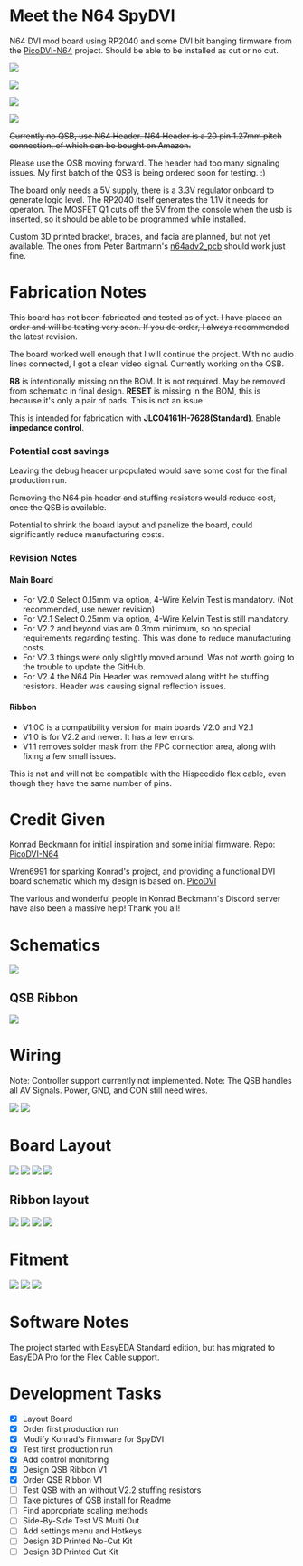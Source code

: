 # Meet the N64 SpyDVI

N64 DVI mod board using RP2040 and some DVI bit banging firmware from the [PicoDVI-N64](https://github.com/kbeckmann/PicoDVI-N64) project. Should be able to be installed as cut or no cut.

![](./Images/Board3D.png)

![](./Images/Board3DNC.png)

![](./Images/Ribbon3DL.png)

![](./Images/Ribbon3DR.png)

~~Currently no QSB, use N64 Header. N64 Header is a 20 pin 1.27mm pitch connection, of which can be bought on Amazon.~~

Please use the QSB moving forward. The header had too many signaling issues. My first batch of the QSB is being ordered soon for testing. :)

The board only needs a 5V supply, there is a 3.3V regulator onboard to generate logic level. The RP2040 itself generates the 1.1V it needs for operaton. The MOSFET Q1 cuts off the 5V from the console when the usb is inserted, so it should be able to be programmed while installed.

Custom 3D printed bracket, braces, and facia are planned, but not yet available. The ones from Peter Bartmann's [n64adv2_pcb](https://github.com/borti4938/n64adv2_pcb) should work just fine.

# Fabrication Notes

~~This board has not been fabricated and tested as of yet. I have placed an order and will be testing very soon. If you do order, I always recommended the latest revision.~~

The board worked well enough that I will continue the project. With no audio lines connected, I got a clean video signal. Currently working on the QSB.

**R8** is intentionally missing on the BOM. It is not required. May be removed from schematic in final design.
**RESET** is missing in the BOM, this is because it's only a pair of pads. This is not an issue.

This is intended for fabrication with **JLC04161H-7628(Standard)**. Enable **impedance control**.

### Potential cost savings

Leaving the debug header unpopulated would save some cost for the final production run.

~~Removing the N64 pin header and stuffing resistors would reduce cost, once the QSB is available.~~

Potential to shrink the board layout and panelize the board, could significantly reduce manufacturing costs.

### Revision Notes

#### Main Board
* For V2.0 Select 0.15mm via option, 4-Wire Kelvin Test is mandatory. (Not recommended, use newer revision)
* For V2.1 Select 0.25mm via option, 4-Wire Kelvin Test is still mandatory.
* For V2.2 and beyond vias are 0.3mm minimum, so no special requirements regarding testing. This was done to reduce manufacturing costs.
* For V2.3 things were only slightly moved around. Was not worth going to the trouble to update the GitHub.
* For V2.4 the N64 Pin Header was removed along witht he stuffing resistors. Header was causing signal reflection issues.

#### Ribbon
* V1.0C is a compatibility version for main boards V2.0 and V2.1
* V1.0 is for V2.2 and newer. It has a few errors.
* V1.1 removes solder mask from the FPC connection area, along with fixing a few small issues.

This is not and will not be compatible with the Hispeedido flex cable, even though they have the same number of pins.

# Credit Given

Konrad Beckmann for initial inspiration and some initial firmware. Repo: [PicoDVI-N64](https://github.com/kbeckmann/PicoDVI-N64)

Wren6991 for sparking Konrad's project, and providing a functional DVI board schematic which my design is based on. [PicoDVI](https://github.com/Wren6991/PicoDVI)

The various and wonderful people in Konrad Beckmann's Discord server have also been a massive help! Thank you all!

# Schematics

![](./Images/Schematic.png)

## QSB Ribbon

![](./Images/RibbonSchematic.png)

# Wiring

Note: Controller support currently not implemented.
Note: The QSB handles all AV Signals. Power, GND, and CON still need wires.

![](./Images/AVSIGNALS.png)
![](./Images/CONSIGNAL.png)

# Board Layout

![](./Images/BRDFront.png)
![](./Images/BRDGround.png)
![](./Images/BRDPower.png)
![](./Images/BRDBack.png)

## Ribbon layout

![](./Images/RibbonFrontL.png)
![](./Images/RibbonFrontR.png)
![](./Images/RibbonBackL.png)
![](./Images/RibbonBackR.png)

# Fitment

![](./Images/FusionTopView.png)
![](./Images/FusionBackView.png)
![](./Images/FusionFrontSectionView.png)

# Software Notes

The project started with EasyEDA Standard edition, but has migrated to EasyEDA Pro for the Flex Cable support.

# Development Tasks
- [X] Layout Board
- [X] Order first production run
- [X] Modify Konrad's Firmware for SpyDVI
- [X] Test first production run
- [X] Add control monitoring
- [X] Design QSB Ribbon V1
- [X] Order QSB Ribbon V1
- [ ] Test QSB with an without V2.2 stuffing resistors
- [ ] Take pictures of QSB install for Readme
- [ ] Find appropriate scaling methods
- [ ] Side-By-Side Test VS Multi Out
- [ ] Add settings menu and Hotkeys
- [ ] Design 3D Printed No-Cut Kit
- [ ] Design 3D Printed Cut Kit
